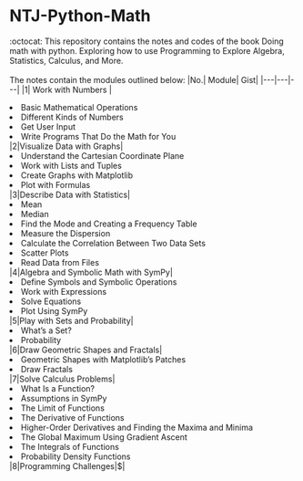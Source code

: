 # NTJ-Python-Math
:octocat: This repository contains the notes and codes of the book Doing math with python. Exploring how to use Programming to Explore Algebra, Statistics, Calculus, and More.<br></br>
The notes contain the modules outlined below:
|No.| Module| Gist|
|---|---|---|
|1| Work with Numbers |<li>Basic Mathematical Operations</li><li>Different Kinds of Numbers</li><li>Get User Input</li><li>Write Programs That Do the Math for You</li>
|2|Visualize Data with Graphs|<li>Understand the Cartesian Coordinate Plane</li><li>Work with Lists and Tuples</li><li>Create Graphs with Matplotlib</li><li>Plot with Formulas</li>
|3|Describe Data with Statistics|<li>Mean</li><li>Median</li><li>Find the Mode and Creating a Frequency Table</li><li>Measure the Dispersion</li><li>Calculate the Correlation Between Two Data Sets </li><li>Scatter Plots </li><li>Read Data from Files</li>
|4|Algebra and Symbolic Math with SymPy|<li>Define Symbols and Symbolic Operations </li><li>Work with Expressions</li><li>Solve Equations</li><li>Plot Using SymPy</li>
|5|Play with Sets and Probability|<li>What’s a Set? </li><li>Probability</li>
|6|Draw Geometric Shapes and Fractals|<li>Geometric Shapes with Matplotlib’s Patches</li><li>Draw Fractals</li>
|7|Solve Calculus Problems|<li>What Is a Function?</li><li>Assumptions in SymPy</li><li>The Limit of Functions</li><li>The Derivative of Functions</li><li>Higher-Order Derivatives and Finding the Maxima and Minima</li><li>The Global Maximum Using Gradient Ascent</li><li>The Integrals of Functions </li><li>Probability Density Functions</li>
|8|Programming Challenges|$|

